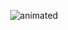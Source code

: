 <p align="center">
  <img src="https://media.giphy.com/media/UwfHl29MIFZm0/source.gif" alt="animated" />
</p>

